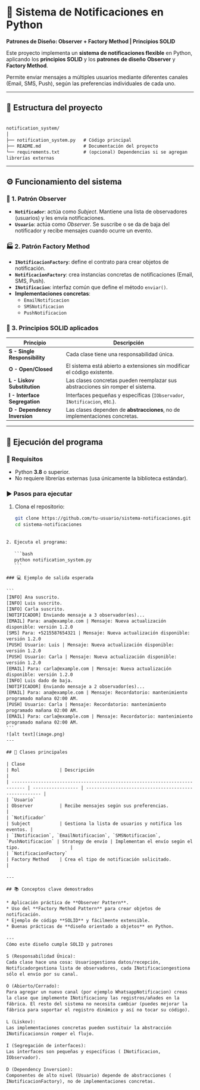 
# 📨 Sistema de Notificaciones en Python  
**Patrones de Diseño: Observer + Factory Method | Principios SOLID**

Este proyecto implementa un **sistema de notificaciones flexible** en Python, aplicando los **principios SOLID** y los **patrones de diseño** **Observer** y **Factory Method**.  

Permite enviar mensajes a múltiples usuarios mediante diferentes canales (Email, SMS, Push), según las preferencias individuales de cada uno.

---

## 🧩 Estructura del proyecto

```

notification_system/
│
├── notification_system.py   # Código principal
├── README.md                # Documentación del proyecto
└── requirements.txt         # (opcional) Dependencias si se agregan librerías externas

````

---

## ⚙️ Funcionamiento del sistema

### 🔁 1. Patrón Observer
- **`Notificador`**: actúa como *Subject*. Mantiene una lista de observadores (usuarios) y les envía notificaciones.
- **`Usuario`**: actúa como *Observer*. Se suscribe o se da de baja del notificador y recibe mensajes cuando ocurre un evento.

### 🏭 2. Patrón Factory Method
- **`INotificacionFactory`**: define el contrato para crear objetos de notificación.  
- **`NotificacionFactory`**: crea instancias concretas de notificaciones (Email, SMS, Push).  
- **`INotificacion`**: interfaz común que define el método `enviar()`.  
- **Implementaciones concretas**:
  - `EmailNotificacion`
  - `SMSNotificacion`
  - `PushNotificacion`

### 🧱 3. Principios SOLID aplicados
| Principio | Descripción |
|------------|-------------|
| **S - Single Responsibility** | Cada clase tiene una responsabilidad única. |
| **O - Open/Closed** | El sistema está abierto a extensiones sin modificar el código existente. |
| **L - Liskov Substitution** | Las clases concretas pueden reemplazar sus abstracciones sin romper el sistema. |
| **I - Interface Segregation** | Interfaces pequeñas y específicas (`IObservador`, `INotificacion`, etc.). |
| **D - Dependency Inversion** | Las clases dependen de **abstracciones**, no de implementaciones concretas. |

---

## 🚀 Ejecución del programa

### 🔧 Requisitos
- Python **3.8** o superior.  
- No requiere librerías externas (usa únicamente la biblioteca estándar).

### ▶️ Pasos para ejecutar
1. Clona el repositorio:
   ```bash
   git clone https://github.com/tu-usuario/sistema-notificaciones.git
   cd sistema-notificaciones
````

2. Ejecuta el programa:

   ```bash
   python notification_system.py
   ```

### 💻 Ejemplo de salida esperada

```
[INFO] Ana suscrito.
[INFO] Luis suscrito.
[INFO] Carla suscrito.
[NOTIFICADOR] Enviando mensaje a 3 observador(es)...
[EMAIL] Para: ana@example.com | Mensaje: Nueva actualización disponible: versión 1.2.0
[SMS] Para: +5215587654321 | Mensaje: Nueva actualización disponible: versión 1.2.0
[PUSH] Usuario: Luis | Mensaje: Nueva actualización disponible: versión 1.2.0
[PUSH] Usuario: Carla | Mensaje: Nueva actualización disponible: versión 1.2.0
[EMAIL] Para: carla@example.com | Mensaje: Nueva actualización disponible: versión 1.2.0
[INFO] Luis dado de baja.
[NOTIFICADOR] Enviando mensaje a 2 observador(es)...
[EMAIL] Para: ana@example.com | Mensaje: Recordatorio: mantenimiento programado mañana 02:00 AM.
[PUSH] Usuario: Carla | Mensaje: Recordatorio: mantenimiento programado mañana 02:00 AM.
[EMAIL] Para: carla@example.com | Mensaje: Recordatorio: mantenimiento programado mañana 02:00 AM.
```
![alt text](image.png)
---

## 👥 Clases principales

| Clase                                                                       | Rol               | Descripción                                           |
| --------------------------------------------------------------------------- | ----------------- | ----------------------------------------------------- |
| `Usuario`                                                                   | Observer          | Recibe mensajes según sus preferencias.               |
| `Notificador`                                                               | Subject           | Gestiona la lista de usuarios y notifica los eventos. |
| `INotificacion`, `EmailNotificacion`, `SMSNotificacion`, `PushNotificacion` | Strategy de envío | Implementan el envío según el tipo.                   |
| `NotificacionFactory`                                                       | Factory Method    | Crea el tipo de notificación solicitado.              |

---

## 📚 Conceptos clave demostrados

* Aplicación práctica de **Observer Pattern**.
* Uso del **Factory Method Pattern** para crear objetos de notificación.
* Ejemplo de código **SOLID** y fácilmente extensible.
* Buenas prácticas de **diseño orientado a objetos** en Python.

---
Cómo este diseño cumple SOLID y patrones

S (Responsabilidad Única):
Cada clase hace una cosa: Usuariogestiona datos/recepción, Notificadorgestiona lista de observadores, cada INotificaciongestiona sólo el envío por su canal.

O (Abierto/Cerrado):
Para agregar un nuevo canal (por ejemplo WhatsappNotificacion) creas la clase que implemente INotificaciony las registros/añades en la fábrica. El resto del sistema no necesita cambiar (puedes mejorar la fábrica para soportar el registro dinámico y así no tocar su código).

L (Liskov):
Las implementaciones concretas pueden sustituir la abstracción INotificacionsin romper el flujo.

I (Segregación de interfaces):
Las interfaces son pequeñas y específicas ( INotificacion, IObservador).

D (Dependency Inversion):
Componentes de alto nivel (Usuario) depende de abstracciones ( INotificacionFactory), no de implementaciones concretas.


